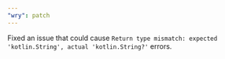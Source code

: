 ```yaml
---
"wry": patch
---
```


Fixed an issue that could cause `Return type mismatch: expected 'kotlin.String', actual 'kotlin.String?'` errors.
